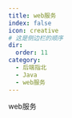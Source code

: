 ```yaml
---
title: web服务
index: false
icon: creative
# 这是侧边栏的顺序
dir:
  order: 11
category:
  - 后端指北
  - Java
  - web服务
---
```


web服务

